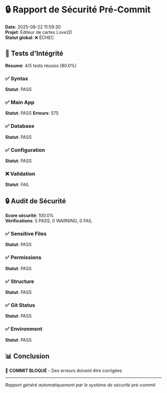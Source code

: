 # 🔒 Rapport de Sécurité Pré-Commit

**Date**: 2025-08-22 11:59:30  
**Projet**: Éditeur de cartes Love2D  
**Statut global**: ❌ ÉCHEC

## 🧪 Tests d'Intégrité

**Résumé**: 4/5 tests réussis (80.0%)

### ✅ Syntax
**Statut**: PASS

### ✅ Main App
**Statut**: PASS
**Erreurs**: 575

### ✅ Database
**Statut**: PASS

### ✅ Configuration
**Statut**: PASS

### ❌ Validation
**Statut**: FAIL

## 🔒 Audit de Sécurité

**Score sécurité**: 100.0%  
**Vérifications**: 5 PASS, 0 WARNING, 0 FAIL

### ✅ Sensitive Files
**Statut**: PASS

### ✅ Permissions
**Statut**: PASS

### ✅ Structure
**Statut**: PASS

### ✅ Git Status
**Statut**: PASS

### ✅ Environment
**Statut**: PASS

## 📊 Conclusion

🛑 **COMMIT BLOQUÉ** - Des erreurs doivent être corrigées

---
*Rapport généré automatiquement par le système de sécurité pré-commit*
